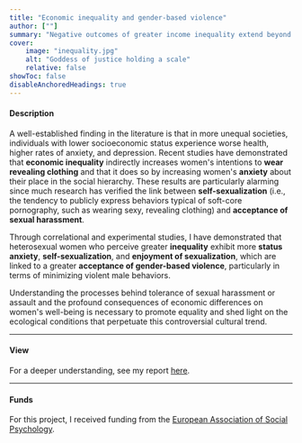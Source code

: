 ```yaml
---
title: "Economic inequality and gender-based violence" 
author: [""]
summary: "Negative outcomes of greater income inequality extend beyond economic disparities, including lower well-being, shorter life expectancy, and higher mortality rates. This project intends to add a tile to this picture by investigating whether greater inequality is also linked to higher tolerance of gender-based violence among women."
cover:
    image: "inequality.jpg"
    alt: "Goddess of justice holding a scale"
    relative: false
showToc: false
disableAnchoredHeadings: true
---
```


#### Description

A well-established finding in the literature is that in more unequal societies, individuals with lower socioeconomic status experience worse health, higher rates of anxiety, and depression. Recent studies have demonstrated that **economic inequality** indirectly increases women's intentions to **wear revealing clothing** and that it does so by increasing women's **anxiety** about their place in the social hierarchy. These results are particularly alarming since much research has verified the link between **self-sexualization** (i.e., the tendency to publicly express behaviors typical of soft-core pornography, such as wearing sexy, revealing clothing) and **acceptance of sexual harassment**.

Through correlational and experimental studies, I have demonstrated that heterosexual women who perceive greater **inequality** exhibit more **status anxiety**, **self-sexualization**, and **enjoyment of sexualization**, which are linked to a greater **acceptance of gender-based violence**, particularly in terms of minimizing violent male behaviors.

Understanding the processes behind tolerance of sexual harassment or assault and the profound consequences of economic differences on women's well-being is necessary to promote equality and shed light on the ecological conditions that perpetuate this controversial cultural trend.

------------------------------------------------------------------------

#### View

For a deeper understanding, see my report [here](https://www.easp.eu/news/itm/easp_seedcorn_grant_report-1836.html).

------------------------------------------------------------------------

#### Funds

For this project, I received funding from the [European Association of Social Psychology](https://www.easp.eu/).
